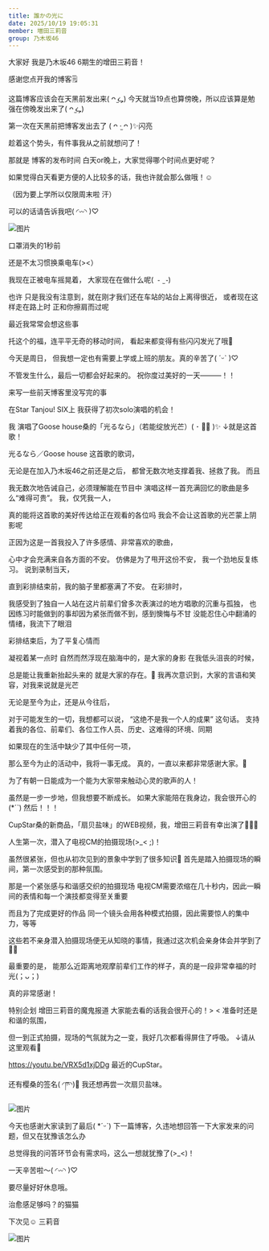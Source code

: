 ```yaml
---
title: 誰かの光に
date: 2025/10/19 19:05:31
member: 増田三莉音
group: 乃木坂46
---
```


大家好
我是乃木坂46 6期生的增田三莉音！

感谢您点开我的博客🗒



这篇博客应该会在天黑前发出来( ᴖ ̫ᖥ)
今天就当19点也算傍晚，所以应该算是勉强在傍晚发出来了( ᴖ ̫ᖥ)

第一次在天黑前把博客发出去了 ‎( ᴖ ·̫ ᴖ )✨闪亮



趁着这个势头，有件事我从之前就想问了！

那就是
博客的发布时间
白天or晚上，大家觉得哪个时间点更好呢？

如果觉得白天看更方便的人比较多的话，我也许就会那么做哦！☺️

（因为要上学所以仅限周末啦 汗）


可以的话请告诉我吧( ◜︎︎𖥦◝ )♡





![图片](https://www.nogizaka46.com/files/46/diary/n46/MEMBER/moblog/202510/mobYxp2Ng.jpg)

口罩消失的1秒前

还是不太习惯换乘电车(><）



我现在正被电车摇晃着，
大家现在在做什么呢(  ֊  ̫ ֊)


也许
只是我没有注意到，就在刚才我们还在车站的站台上离得很近，
或者现在这样走在路上时
正和你擦肩而过呢

最近我常常会想这些事


托这个的福，连平平无奇的移动时间，
看起来都变得有些闪闪发光了哦🍂



今天是周日，
但我想一定也有需要上学或上班的朋友。真的辛苦了( ˊᵕˋ )♡

不管发生什么，最后一切都会好起来的。
祝你度过美好的一天———！！







来写一些前天博客里没写完的事


在Star Tanjou! SIX上
我获得了初次solo演唱的机会！

我
演唱了Goose house桑的「光るなら」（若能绽放光芒）( ･ ･̥ )✨
↓就是这首歌！

光るなら／Goose house
这首歌的歌词，


无论是在加入乃木坂46之前还是之后，
都曾无数次地支撑着我、拯救了我。
而且

我无数次地告诫自己，必须理解能在节目中
演唱这样一首充满回忆的歌曲是多么“难得可贵”。
我，仅凭我一人，

真的能将这首歌的美好传达给正在观看的各位吗
我会不会让这首歌的光芒蒙上阴影呢

正因为这是一首我投入了许多感情、非常喜欢的歌曲，


心中才会充满来自各方面的不安。
仿佛是为了甩开这份不安，
我一个劲地反复练习。
说到录制当天，



直到彩排结束前，我的脑子里都塞满了不安。
在彩排时，


我感受到了独自一人站在这片前辈们曾多次表演过的地方唱歌的沉重与孤独，
也因练习时能做到的事却因为紧张而做不到，感到懊悔与不甘
没能忍住心中翻涌的情绪，我流下了眼泪

彩排结束后，为了平复心情而


凝视着某一点时
自然而然浮现在脑海中的，是大家的身影
在我低头沮丧的时候，

总是能让我重新抬起头来的
就是大家的存在。🌻
我再次意识到，大家的言语和笑容，对我来说就是光芒

无论是至今为止，还是从今往后，



对于可能发生的一切，我想都可以说，
“这绝不是我一个人的成果”
这句话。
支持着我的各位、前辈们、各位工作人员、历史、这难得的环境、同期


如果现在的生活中缺少了其中任何一项，

那么至今为止的活动中，我将一事无成。
真的，一直以来都非常感谢大家。👥

为了有朝一日能成为一个能为大家带来触动心灵的歌声的人！


虽然是一步一步地，但我想要不断成长。
如果大家能陪在我身边，我会很开心的(*´`)
然后！！！

CupStar桑的新商品，「扇贝盐味」的WEB视频，我，增田三莉音有幸出演了🐚🧂🍜







人生第一次，潜入了电视CM的拍摄现场(>_< ;)！

虽然很紧张，但也从初次见到的景象中学到了很多知识🍜
首先是踏入拍摄现场的瞬间，第一次感受到的那种氛围。

那是一个紧张感与和谐感交织的拍摄现场
电视CM需要浓缩在几十秒内，因此一瞬间的表情和每一个演技都变得至关重要

而且为了完成更好的作品
同一个镜头会用各种模式拍摄，因此需要惊人的集中力，等等

这些若不亲身潜入拍摄现场便无从知晓的事情，我通过这次机会亲身体会并学到了🙏🏻

最重要的是，
能那么近距离地观摩前辈们工作的样子，真的是一段非常幸福的时光(；ᴗ；)

真的非常感谢！

特别企划 增田三莉音的魔鬼报道
大家能去看的话我会很开心的！> <
准备时还是和谐的氛围，




但一到正式拍摄，现场的气氛就为之一变，我好几次都看得屏住了呼吸。
↓请从这里观看🍜


https://youtu.be/VRX5d1xjDDg
最近的CupStar。


还有樱桑的签名( ◜ཫ◝)🌸
我还想再尝一次扇贝盐味。


![图片](https://www.nogizaka46.com/files/46/diary/n46/MEMBER/moblog/202510/mobCElMEV.jpg)

今天也感谢大家读到了最后( *ˊᵕˋ)
下一篇博客，久违地想回答一下大家发来的问题，但又在犹豫该怎么办


总觉得我的问答环节会有需求吗，这么一想就犹豫了(>_<)！







一天辛苦啦〜( ◜︎︎𖥦◝ )♡



要尽量好好休息哦。

治愈感足够吗？的猫猫






下次见☺️
三莉音

![图片](https://www.nogizaka46.com/files/46/diary/n46/MEMBER/moblog/202510/mob7JyTSs.jpg)